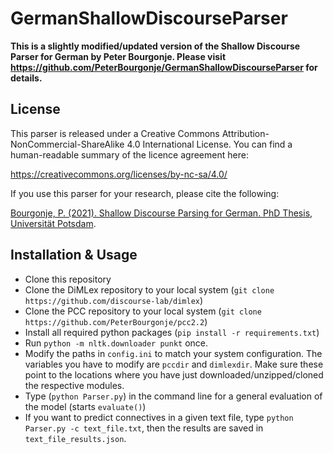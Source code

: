 # GermanShallowDiscourseParser

**This is a slightly modified/updated version of the Shallow Discourse Parser for German by Peter Bourgonje. Please visit https://github.com/PeterBourgonje/GermanShallowDiscourseParser for details.**

## License

This parser is released under a Creative Commons Attribution-NonCommercial-ShareAlike 4.0 International License.
You can find a human-readable summary of the licence agreement here:

https://creativecommons.org/licenses/by-nc-sa/4.0/

If you use this parser for your research, please cite the following:

[Bourgonje, P. (2021). Shallow Discourse Parsing for German. PhD Thesis, Universität Potsdam](https://publishup.uni-potsdam.de/50663).

## Installation & Usage

- Clone this repository 
- Clone the DiMLex repository to your local system (`git clone https://github.com/discourse-lab/dimlex`)
- Clone the PCC repository to your local system (`git clone https://github.com/PeterBourgonje/pcc2.2`)
- Install all required python packages (`pip install -r requirements.txt`)
- Run `python -m nltk.downloader punkt` once.
- Modify the paths in `config.ini` to match your system configuration. The variables you have to modify are `pccdir` and `dimlexdir`. Make sure these point to the locations where you have just downloaded/unzipped/cloned the respective modules.
- Type (`python Parser.py`) in the command line for a general evaluation of the model (starts `evaluate()`)
- If you want to predict connectives in a given text file, type `python Parser.py -c text_file.txt`, then the results are saved in `text_file_results.json`.

